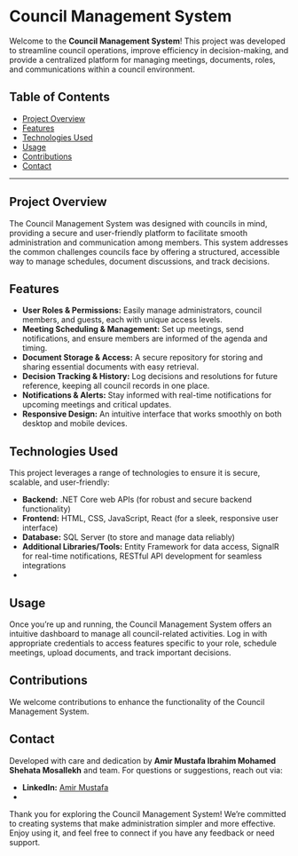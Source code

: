 # Council Management System

Welcome to the **Council Management System**! This project was developed to streamline council operations, improve efficiency in decision-making, and provide a centralized platform for managing meetings, documents, roles, and communications within a council environment.

## Table of Contents
- [Project Overview](#project-overview)
- [Features](#features)
- [Technologies Used](#technologies-used)
- [Usage](#usage)
- [Contributions](#contributions)
- [Contact](#contact)

---

## Project Overview
The Council Management System was designed with councils in mind, providing a secure and user-friendly platform to facilitate smooth administration and communication among members. This system addresses the common challenges councils face by offering a structured, accessible way to manage schedules, document discussions, and track decisions.

## Features
- **User Roles & Permissions:** Easily manage administrators, council members, and guests, each with unique access levels.
- **Meeting Scheduling & Management:** Set up meetings, send notifications, and ensure members are informed of the agenda and timing.
- **Document Storage & Access:** A secure repository for storing and sharing essential documents with easy retrieval.
- **Decision Tracking & History:** Log decisions and resolutions for future reference, keeping all council records in one place.
- **Notifications & Alerts:** Stay informed with real-time notifications for upcoming meetings and critical updates.
- **Responsive Design:** An intuitive interface that works smoothly on both desktop and mobile devices.

## Technologies Used
This project leverages a range of technologies to ensure it is secure, scalable, and user-friendly:
- **Backend:** .NET Core web APIs (for robust and secure backend functionality)
- **Frontend:** HTML, CSS, JavaScript, React (for a sleek, responsive user interface)
- **Database:** SQL Server (to store and manage data reliably)
- **Additional Libraries/Tools:** Entity Framework for data access, SignalR for real-time notifications, RESTful API development for seamless integrations
- 
## Usage
Once you’re up and running, the Council Management System offers an intuitive dashboard to manage all council-related activities. Log in with appropriate credentials to access features specific to your role, schedule meetings, upload documents, and track important decisions.

## Contributions
We welcome contributions to enhance the functionality of the Council Management System.

## Contact
Developed with care and dedication by **Amir Mustafa Ibrahim Mohamed Shehata Mosallekh** and team. For questions or suggestions, reach out via:
- **LinkedIn:** [Amir Mustafa](https://www.linkedin.com/in/amir-mustafa-9ba2b1226/)
- 
Thank you for exploring the Council Management System! We’re committed to creating systems that make administration simpler and more effective. Enjoy using it, and feel free to connect if you have any feedback or need support.
